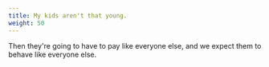 ```yaml
---
title: My kids aren't that young.
weight: 50
---
```

Then they're going to have to pay like everyone else, and we expect them to behave like everyone else.
